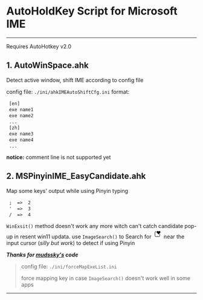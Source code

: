 # AutoHoldKey Script for Microsoft IME
----

Requires AutoHotkey v2.0


## 1. AutoWinSpace.ahk

Detect active window, shift IME according to config file

 config file: `./ini/ahkIMEAutoShiftCfg.ini`
format:
```
 [en]
 exe name1
 exe name2
 ...
 [zh] 
 exe name3
 exe name4
 ...   
```

 **notice:** comment line is not supported yet


## 2. MSPinyinIME_EasyCandidate.ahk

Map some keys' output while using Pinyin typing
```
 ;  =>  2
 '  =>  3
 /  =>  4
```
`WinExsit()` method doesn't work any more witch can't catch candidate pop-up in resent win11 updata.
use `ImageSearch()` to Search for ![win11PinyinCandidateWindowIcon](/pic/Win11PinyinIME_logo.png) near the input cursor (*silly but work*) to detect if using Pinyin

***Thanks for [mudssky's](https://github.com/mudssky/myAHKScripts) code***

> config file: `./ini/forceMapExeList.ini`
> 
> force mapping key in case `ImageSearch()` doesn't work well in some apps
---
